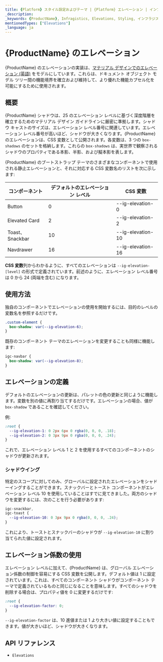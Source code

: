 ```yaml
---
title: {Platform} スタイル設定およびテーマ | {Platform} エレベーション | インフラジスティックス
_description:
_keywords: {ProductName}, Infragistics, Elevations, Styling, インフラジスティックス, エレベーション, スタイル設定
mentionedTypes: ["Elevations"]
_language: ja
---
```


# {ProductName} のエレベーション

{ProductName} のエレベーションの実装は、[マテリアル デザインでのエレベーション (英語)](https://material.io/design/environment/elevation.html#elevation-in-material-design) をモデルにしています。これらは、ドキュメント オブジェクト モデル ツリー間の機能境界を確立および維持して、より優れた機能カプセル化を可能にするために使用されます。

## 概要

{ProductName} シャドウは、25 のエレベーション レベルに基づく深度階層を確立するためのマテリアル デザイン ガイドラインに厳密に準拠します。シャドウ キャストのサイズは、エレベーション レベル番号に関連しています。エレベーション レベル番号が高いほど、シャドウが大きくなります。{ProductName} のエレベーションは、CSS 変数として公開されます。各変数は、3 つの `box-shadows` のセットを格納します。これらの `box-shadows` は、実世界で観察されるシャドウのプロパティである本影、半影、および擬本影を表します。

{ProductName} のブートストラップ テーマのさまざまなコンポーネントで使用される静止エレベーションと、それに対応する CSS 変数名のリストを次に示します:

| コンポーネント                                       | デフォルトのエレベーション レベル | CSS 変数       |
| ----------------------------------------------- | ----------------------- | ------------------ |
| Button                                          | 0                       | --ig-elevation-0  |
| Elevated Card                                   | 2                       | --ig-elevation-2  |
| Toast、Snackbar                                 | 10                      | --ig-elevation-10 |
| Navdrawer                                       | 16                      | --ig-elevation-16 |

**CSS 変数**列からわかるように、すべてのエレベーションは `--ig-elevation-[level]` の形式で定義されています。前述のように、エレベーション レベル番号は 0 から 24 (両端を含む) になります。

## 使用方法

独自のコンポーネントでエレベーションの使用を開始するには、目的のレベルの変数名を参照するだけです。

```css
.custom-element {
  box-shadow: var(--ig-elevation-6);
}
```

既存のコンポーネント テーマのエレベーションを変更することも同様に機能します:

```css
igc-navbar {
  box-shadow: var(--ig-elevation-8);
}
```

## エレベーションの定義

デフォルトのエレベーションの更新は、パレットの色の更新と同じように機能します。変数を別の値に再割り当てするだけです。エレベーションの場合、値が `box-shadow` であることを確認してください。

例:

```css
:root {
  --ig-elevation-1: 0 2px 6px 0 rgba(0, 0, 0, .18);
  --ig-elevation-2: 0 3px 9px 0 rgba(0, 0, 0, .24);
}
```

これで、エレベーション レベル 1 と 2 を使用するすべてのコンポーネントのシャドウが更新されます。

### シャドウイング
特定のスコープに対してのみ、グローバルに設定されたエレベーションをシャドーイングすることができます。スナックバーとトースト コンポーネントがエレベーション レベル 10 を使用していることはすでに見てきました。両方のシャドウを変更するには、次のことを行う必要があります:

```css
igc-snackbar,
igc-toast {
  --ig-elevation-10: 0 3px 9px 0 rgba(0, 0, 0, .24);
}
```

これにより、トーストとスナックバーのシャドウが `--ig-elevation-10` に割り当てられた値に設定されます。

## エレベーション係数の使用

エレベーション レベルに加えて、{ProductName} は、グローバル エレベーション係数の制御を容易にする CSS 変数を公開します。デフォルト値は 1 に設定されています。これは、すべてのコンポーネント シャドウがコンポーネント テーマで定義されているものと同じになることを意味します。すべてのシャドウを削除する場合は、プロパティ値を 0 に変更するだけです:

```css
:root {
  --ig-elevation-factor: 0;
}
```

`--ig-elevation-factor` は、10 進値または 1 より大きい値に設定することもできます。値が大きいほど、シャドウが大きくなります。

## API リファレンス

 - `Elevations`